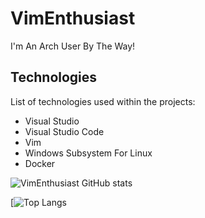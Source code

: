 # VimEnthusiast

I'm An Arch User By The Way!

## Technologies

List of technologies used within the projects:
* Visual Studio
* Visual Studio Code
* Vim
* Windows Subsystem For Linux
* Docker

![VimEnthusiast GitHub stats](https://github-readme-stats.vercel.app/api?username=vimenthusiast&show_icons=true&theme=dark)

[![Top Langs](https://github-readme-stats.vercel.app/api/top-langs/?username=vimenthusiast&show_icons=true&theme=dark)
<!---
CD-ELECTRONICS/CD-ELECTRONICS is a ✨ special ✨ repository because its `README.md` (this file) appears on your GitHub profile.
You can click the Preview link to take a look at your changes.
--->

